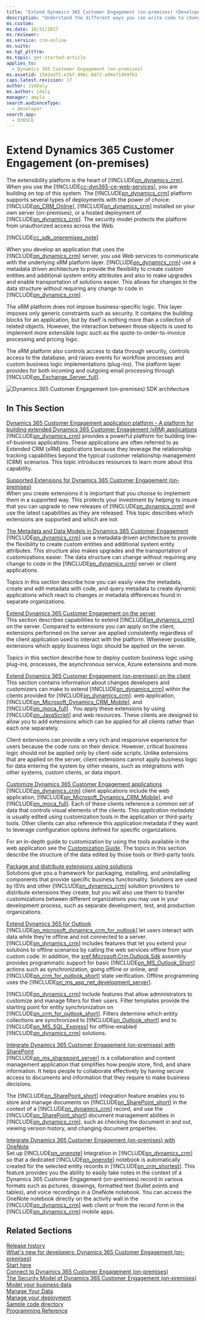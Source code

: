 ```yaml
---
title: "Extend Dynamics 365 Customer Engagement (on-premises) (Developer Guide for Dynamics 365 Customer Engagement (on-premises)) | MicrosoftDocs"
description: "Understand the different ways you can write code to change how a Dynamics 365 Customer Engagement (on-premises) system works, build your own application using it, or integrate the system with other products."
ms.custom: 
ms.date: 10/31/2017
ms.reviewer: 
ms.service: crm-online
ms.suite: 
ms.tgt_pltfrm: 
ms.topic: get-started-article
applies_to: 
  - Dynamics 365 Customer Engagement (on-premises)
ms.assetid: 156dadf2-e2bf-496c-8d72-a94e71469fb1
caps.latest.revision: 17
author: JimDaly
ms.author: jdaly
manager: amyla
search.audienceType: 
  - developer
search.app: 
  - D365CE
---
```

# Extend Dynamics 365 Customer Engagement (on-premises)

The extensibility platform is the heart of [!INCLUDE[pn_dynamics_crm](../includes/pn-dynamics-crm.md)]. When you use the [!INCLUDE[cc-dyn365-ce-web-services](../includes/cc-dyn365-ce-web-services.md)], you are building on top of this system. The [!INCLUDE[pn_dynamics_crm](../includes/pn-dynamics-crm.md)] platform supports several types of deployments with the power of choice: [!INCLUDE[pn_CRM_Online](../includes/pn-crm-online.md)], [!INCLUDE[pn_dynamics_crm](../includes/pn-dynamics-crm.md)] installed on your own server (on-premises), or a hosted deployment of [!INCLUDE[pn_dynamics_crm](../includes/pn-dynamics-crm.md)]. The security model protects the platform from unauthorized access across the Web.  
  
[!INCLUDE[cc_sdk_onpremises_note](../includes/cc-sdk-onpremises-note.md)] 

When you develop an application that uses the [!INCLUDE[pn_dynamics_crm](../includes/pn-dynamics-crm.md)] server, you use Web services to communicate with the underlying xRM platform layer. [!INCLUDE[pn_dynamics_crm](../includes/pn-dynamics-crm.md)] use a metadata driven architecture to provide the flexibility to create custom entities and additional system entity attributes and also to make upgrades and enable transportation of solutions easier. This allows for changes in the data structure without requiring any change to code in [!INCLUDE[pn_dynamics_crm](../includes/pn-dynamics-crm.md)].  
  
 The xRM platform does not impose business-specific logic. This layer imposes only generic constraints such as security. It contains the building blocks for an application, but by itself is nothing more than a collection of related objects. However, the interaction between those objects is used to implement more extensible logic such as the quote-to-order-to-invoice processing and pricing logic.  
  
 The xRM platform also controls access to data through security, controls access to the database, and raises events for workflow processes and custom business logic implementations (plug-ins). The platform layer provides for both incoming and outgoing email processing through [!INCLUDE[pn_Exchange_Server_full](../includes/pn-exchange-server-full.md)].
  
 ![Dynamics 365 Customer Engagement (on-premises) SDK architecture](media/crm-v5s-architecture.png "Dynamics 365 Customer Engagement (on-premises) SDK architecture")  
  
## In This Section  
 [Dynamics 365 Customer Engagement application platform - A platform for building extended Dynamics 365 Customer Engagement (xRM) applications](building-extended-xrm-applications.md)  
 [!INCLUDE[pn_dynamics_crm](../includes/pn-dynamics-crm.md)] provides a powerful platform for building line-of-business applications. These applications are often referred to as Extended CRM (xRM) applications because they leverage the relationship tracking capabilities beyond the typical customer relationship management (CRM) scenarios. This topic introduces  resources to learn more about this capability.  
  
 [Supported Extensions for Dynamics 365 Customer Engagement (on-premises)](supported-extensions.md)  
 When you create extensions it is important that you choose to implement them in a supported way. This protects your investment by helping to insure that you can upgrade to new releases of [!INCLUDE[pn_dynamics_crm](../includes/pn-dynamics-crm.md)] and use the latest capabilities as they are released. This topic describes which extensions are supported and which are not.  
  
 [The Metadata and Data Models in Dynamics 365 Customer Engagement](metadata-data-models.md)  
 [!INCLUDE[pn_dynamics_crm](../includes/pn-dynamics-crm.md)] use a metadata driven architecture to provide the flexibility to create custom entities and additional system entity attributes. This structure also makes upgrades and the transportation of customizations easier. The data structure can change without requiring any change to code in the [!INCLUDE[pn_dynamics_crm](../includes/pn-dynamics-crm.md)] server or client applications.  
  
 Topics in this section describe how you can easily view the metadata, create and edit metadata with code, and query metadata to create dynamic applications which react to changes or metadata differences found in separate organizations.  
  
 [Extend Dynamics 365 Customer Engagement on the server](extend-customer-engagement.md)  
 This section describes capabilities to extend [!INCLUDE[pn_dynamics_crm](../includes/pn-dynamics-crm.md)] on the server. Compared to extensions you can apply on the client, extensions performed on the server are applied consistently regardless of the client application used to interact with the platform. Whenever possible, extensions which apply business logic should be applied on the server.  
  
 Topics in this section describe how to deploy custom business logic using plug-ins, processes, the asynchronous service, Azure extensions and more.  
  
 [Extend Dynamics 365 Customer Engagement (on-premises) on the client](extend-client.md)  
 This section contains information about changes developers and customizers can make to extend [!INCLUDE[pn_dynamics_crm](../includes/pn-dynamics-crm.md)] within the clients provided for [!INCLUDE[pn_dynamics_crm](../includes/pn-dynamics-crm.md)]: web application, [!INCLUDE[pn_Microsoft_Dynamics_CRM_Mobile](../includes/pn-dyn-365-phones.md)], and [!INCLUDE[pn_moca_full](../includes/pn-moca-full.md)] . You apply these extensions by using [!INCLUDE[pn_JavaScript](../includes/pn-javascript.md)] and web resources. These clients are designed to allow you to add extensions which can be applied for all clients rather than each one separately.  
  
 Client extensions can provide a very rich and responsive experience for users because the code runs on their device. However, critical business logic should not be applied only by client-side scripts. Unlike extensions that are applied on the server, client extensions cannot apply business logic for data entering the system by other means, such as integrations with other systems, custom clients, or data import.  
  
 [Customize Dynamics 365 Customer Engagement applications](customize-dev/customize-applications.md)  
 [!INCLUDE[pn_dynamics_crm](../includes/pn-dynamics-crm.md)] client applications include the web application, [!INCLUDE[pn_Microsoft_Dynamics_CRM_Mobile](../includes/pn-dyn-365-phones.md)], and [!INCLUDE[pn_moca_full](../includes/pn-moca-full.md)]. Each of these clients reference a common set of data that controls visual elements of the clients. This *application metadata* is usually edited using customization tools in the application or third-party tools. Other clients can also reference this application metadata if they want to leverage configuration options defined for specific organizations.  
  
 For an in-depth guide to customization by using the tools available in the web application see the [Customization Guide](../customize/overview.md). The topics in this section describe the structure of the data edited by those tools or third-party tools.  
  
 [Package and distribute extensions using solutions](package-distribute-extensions-use-solutions.md)  
 Solutions give you a framework for packaging, installing, and uninstalling components that provide specific business functionality. Solutions are used by ISVs and other [!INCLUDE[pn_dynamics_crm](../includes/pn-dynamics-crm.md)] solution providers to distribute extensions they create, but you will also use them to transfer customizations between different organizations you may use in your development process, such as separate development, test, and production organizations.  
  
 [Extend Dynamics 365 for Outlook](extend-customer-engagement-outlook.md)  
 [!INCLUDE[pn_microsoft_dynamics_crm_for_outlook](../includes/pn-microsoft-dynamics-crm-for-outlook.md)] let users interact with data while they’re offline and not connected to a server. [!INCLUDE[pn_dynamics_crm](../includes/pn-dynamics-crm.md)] includes features that let you extend your solutions to offline scenarios by calling the web services offline from your custom code. In addition, the <xref:Microsoft.Crm.Outlook.Sdk> assembly provides programmatic support for basic [!INCLUDE[pn_MS_Outlook_Short](../includes/pn-ms-outlook-short.md)] actions such as synchronization, going offline or online, and [!INCLUDE[pn_crm_for_outlook_short](../includes/pn-crm-for-outlook-short.md)] state verification. Offline programming uses the [!INCLUDE[pn_ms_asp_net_development_server](../includes/pn-ms-asp-net-development-server.md)].  
  
 [!INCLUDE[pn_dynamics_crm](../includes/pn-dynamics-crm.md)] include features that allow administrators to customize and manage filters for their users. Filter templates provide the starting point for entity synchronization on [!INCLUDE[pn_crm_for_outlook_short](../includes/pn-crm-for-outlook-short.md)]. Filters determine which entity collections are synchronized to [!INCLUDE[pn_Outlook_short](../includes/pn-outlook-short.md)] and to [!INCLUDE[pn_MS_SQL_Express](../includes/pn-ms-sql-express.md)] for offline-enabled [!INCLUDE[pn_dynamics_crm](../includes/pn-dynamics-crm.md)] solutions.  
  
 [Integrate Dynamics 365 Customer Engagement (on-premises) with SharePoint](integration-dev/integrate-sharepoint.md)  
 [!INCLUDE[pn_ms_sharepoint_server](../includes/pn-ms-sharepoint-server.md)] is a collaboration and content management application that simplifies how people store, find, and share information. It helps people to collaborate effectively by having secure access to documents and information that they require to make business decisions.  
  
 The [!INCLUDE[pn_SharePoint_short](../includes/pn-sharepoint-short.md)] integration feature enables you to store and manage documents on [!INCLUDE[pn_SharePoint_short](../includes/pn-sharepoint-short.md)] in the context of a [!INCLUDE[pn_dynamics_crm](../includes/pn-dynamics-crm.md)] record, and use the [!INCLUDE[pn_SharePoint_short](../includes/pn-sharepoint-short.md)] document management abilities in [!INCLUDE[pn_dynamics_crm](../includes/pn-dynamics-crm.md)], such as checking the document in and out, viewing version history, and changing document properties.  
  
 [Integrate Dynamics 365 Customer Engagement (on-premises) with OneNote](integration-dev/integrate-onenote.md)  
 Set up [!INCLUDE[pn_onenote](../includes/pn-onenote.md)] Integration in [!INCLUDE[pn_dynamics_crm](../includes/pn-dynamics-crm.md)] so that a dedicated [!INCLUDE[pn_onenote](../includes/pn-onenote.md)] notebook is automatically created for the selected entity records in [!INCLUDE[pn_crm_shortest](../includes/pn-crm-shortest.md)]. This feature provides you the ability to easily take notes in the context of a Dynamics 365 Customer Engagement (on-premises) record in various formats such as pictures, drawings, formatted text (bullet points and tables), and voice recordings in a OneNote notebook. You can access the OneNote notebook directly on the activity wall in the [!INCLUDE[pn_dynamics_crm](../includes/pn-dynamics-crm.md)] web client or from the record form in the [!INCLUDE[pn_dynamics_crm](../includes/pn-dynamics-crm.md)] mobile apps.  
  
## Related Sections  
[Release history](release-history.md)<br />
[What's new for developers: Dynamics 365 Customer Engagement (on-premises)](whats-new-developers.md)<br />
[Start here](get-started-sdk.md)<br />
[Connect to Dynamics 365 Customer Engagement (on-premises)](connect-customer-engagement.md)<br />
[The Security Model of Dynamics 365 Customer Engagement (on-premises)](security-dev/security-model.md)<br />
[Model your business data](model-business-data.md)<br />
[Manage Your Data](manage-data.md)<br />
[Manage your deployment](manage-deployment.md)<br />
[Sample code directory](sample-code-directory.md)<br />
[Programming Reference](programming-reference.md)<br />